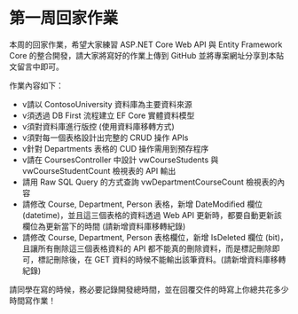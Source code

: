 # 第一周回家作業
本周的回家作業，希望大家練習 ASP․NET Core Web API 與 Entity Framework Core 的整合開發，請大家將寫好的作業上傳到 GitHub 並將專案網址分享到本貼文留言中即可。

作業內容如下：
- v請以 ContosoUniversity 資料庫為主要資料來源
- v須透過 DB First 流程建立 EF Core 實體資料模型
- v須對資料庫進行版控 (使用資料庫移轉方式)
- v須對每一個表格設計出完整的 CRUD 操作 APIs
- v針對 Departments 表格的 CUD 操作需用到預存程序
- v請在 CoursesController 中設計 vwCourseStudents 與 vwCourseStudentCount 檢視表的 API 輸出
- 請用 Raw SQL Query 的方式查詢 vwDepartmentCourseCount 檢視表的內容
- 請修改 Course, Department, Person 表格，新增 DateModified 欄位(datetime)，並且這三個表格的資料透過 Web API 更新時，都要自動更新該欄位為更新當下的時間 (請新增資料庫移轉紀錄)
- 請修改 Course, Department, Person 表格欄位，新增 IsDeleted 欄位 (bit)，且讓所有刪除這三個表格資料的 API 都不能真的刪除資料，而是標記刪除即可，標記刪除後，在 GET 資料的時候不能輸出該筆資料。(請新增資料庫移轉紀錄)

請同學在寫的時候，務必要記錄開發總時間，並在回覆交件的時寫上你總共花多少時間寫作業！
